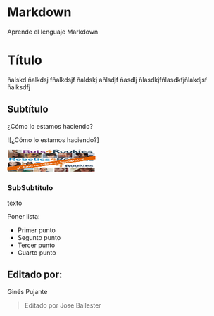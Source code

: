 # Markdown
Aprende el lenguaje Markdown

# Título
ñalskd ñalkdsj fñalkdsjf ñaldskj añlsdjf 
ñasdlj ñlasdkjfñlasdkfjñlakdjsf ñalksdfj


## Subtítulo
¿Cómo lo estamos haciendo?

![¿Cómo lo estamos haciendo?]


<img src="/images/ComoSeHace.png" alt="drawing" width="200" height="50"/>


### SubSubtítulo
texto

Poner lista:
- Primer punto
- Segunto punto
- Tercer punto
- Cuarto punto

## Editado por:

Ginés Pujante
> Editado por Jose Ballester
